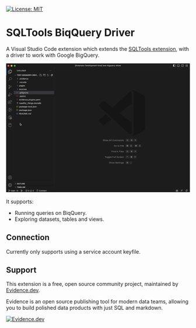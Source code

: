 [![License: MIT](https://img.shields.io/badge/License-MIT-yellow.svg)](https://opensource.org/licenses/MIT)

# SQLTools BiqQuery Driver

A Visual Studio Code extension which extends the [SQLTools extension](https://marketplace.visualstudio.com/items?itemName=mtxr.sqltools), with a driver to work with Google BigQuery. 

![Connect DB](docs/images/connect-db.gif)

It supports: 
- Running queries on BiqQuery.
- Exploring datasets, tables and views.

## Connection

Currently only supports using a service account keyfile.


## Support

This extension is a free, open source community project, maintained by [Evidence.dev](https://www.evidence.dev).

Evidence is an open source publishing tool for modern data teams, allowing you to build polished data products with just SQL and markdown.

[![Evidence.dev](https://raw.githubusercontent.com/evidence-dev/evidence/main/sites/docs/static/img/evidence.svg)](https://www.evidence.dev)